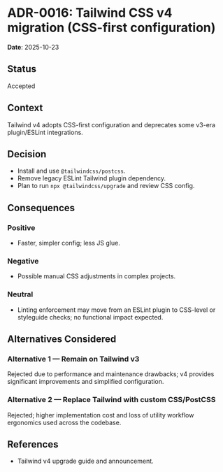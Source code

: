 # ADR-0016: Tailwind CSS v4 migration (CSS-first configuration)

**Date**: 2025-10-23

## Status

Accepted

## Context

Tailwind v4 adopts CSS-first configuration and deprecates some v3-era plugin/ESLint integrations.

## Decision

- Install and use `@tailwindcss/postcss`.
- Remove legacy ESLint Tailwind plugin dependency.
- Plan to run `npx @tailwindcss/upgrade` and review CSS config.

## Consequences

### Positive

- Faster, simpler config; less JS glue.

### Negative

- Possible manual CSS adjustments in complex projects.

### Neutral

- Linting enforcement may move from an ESLint plugin to CSS-level or styleguide checks; no functional impact expected.

## Alternatives Considered

### Alternative 1 — Remain on Tailwind v3

Rejected due to performance and maintenance drawbacks; v4 provides significant improvements and simplified configuration.

### Alternative 2 — Replace Tailwind with custom CSS/PostCSS

Rejected; higher implementation cost and loss of utility workflow ergonomics used across the codebase.

## References

- Tailwind v4 upgrade guide and announcement.
